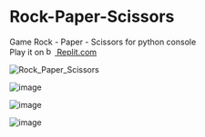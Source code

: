 # Rock-Paper-Scissors
Game Rock - Paper - Scissors for python console <br>
Play it on <a href="https://replit.com/@IvayloVelkov/Rock-Paper-Scissors?v=1">
<img class="#gh-light-mode-only" src="https://seeklogo.com/images/R/replit-icon-logo-A666709FE9-seeklogo.com.png" alt="bootstrap" width="15" height="15"/>
Replit.com</a>


![Rock_Paper_Scissors](https://user-images.githubusercontent.com/114020789/212536157-605b1828-2719-4004-8b0e-2c6f1839b2d9.png)


![image](https://user-images.githubusercontent.com/114020789/212533232-4b0237f3-8167-438d-abe1-7e9e59cca7b1.png)


![image](https://user-images.githubusercontent.com/114020789/212533402-b27c1da2-5013-4380-b317-dac28731e10e.png)


![image](https://user-images.githubusercontent.com/114020789/212533321-5e6661df-feaf-4b73-8c6f-b84540fa9cac.png)
